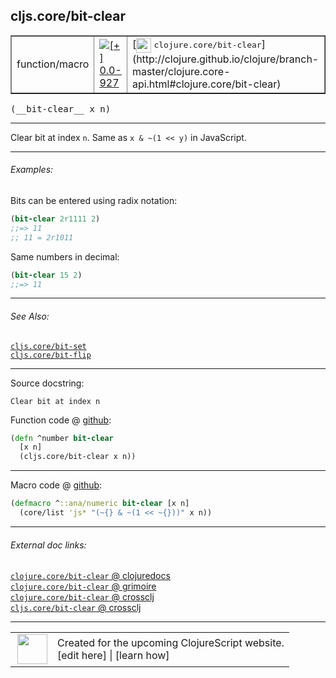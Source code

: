 ## cljs.core/bit-clear



 <table border="1">
<tr>
<td>function/macro</td>
<td><a href="https://github.com/cljsinfo/cljs-api-docs/tree/0.0-927"><img valign="middle" alt="[+] 0.0-927" title="Added in 0.0-927" src="https://img.shields.io/badge/+-0.0--927-lightgrey.svg"></a> </td>
<td>
[<img height="24px" valign="middle" src="http://i.imgur.com/1GjPKvB.png"> <samp>clojure.core/bit-clear</samp>](http://clojure.github.io/clojure/branch-master/clojure.core-api.html#clojure.core/bit-clear)
</td>
</tr>
</table>


 <samp>
(__bit-clear__ x n)<br>
</samp>

---

Clear bit at index `n`.  Same as `x & ~(1 << y)` in JavaScript.



---

###### Examples:

Bits can be entered using radix notation:

```clj
(bit-clear 2r1111 2)
;;=> 11
;; 11 = 2r1011
```

Same numbers in decimal:

```clj
(bit-clear 15 2)
;;=> 11
```



---

###### See Also:

[`cljs.core/bit-set`](../cljs.core/bit-set.md)<br>
[`cljs.core/bit-flip`](../cljs.core/bit-flip.md)<br>

---


Source docstring:

```
Clear bit at index n
```


Function code @ [github](https://github.com/clojure/clojurescript/blob/r2080/src/cljs/cljs/core.cljs#L1698-L1701):

```clj
(defn ^number bit-clear
  [x n]
  (cljs.core/bit-clear x n))
```

<!--
Repo - tag - source tree - lines:

 <pre>
clojurescript @ r2080
└── src
    └── cljs
        └── cljs
            └── <ins>[core.cljs:1698-1701](https://github.com/clojure/clojurescript/blob/r2080/src/cljs/cljs/core.cljs#L1698-L1701)</ins>
</pre>

-->

---

Macro code @ [github](https://github.com/clojure/clojurescript/blob/r2080/src/clj/cljs/core.clj#L492-L493):

```clj
(defmacro ^::ana/numeric bit-clear [x n]
  (core/list 'js* "(~{} & ~(1 << ~{}))" x n))
```

<!--
Repo - tag - source tree - lines:

 <pre>
clojurescript @ r2080
└── src
    └── clj
        └── cljs
            └── <ins>[core.clj:492-493](https://github.com/clojure/clojurescript/blob/r2080/src/clj/cljs/core.clj#L492-L493)</ins>
</pre>
-->

---


###### External doc links:

[`clojure.core/bit-clear` @ clojuredocs](http://clojuredocs.org/clojure.core/bit-clear)<br>
[`clojure.core/bit-clear` @ grimoire](http://conj.io/store/v1/org.clojure/clojure/1.7.0-beta3/clj/clojure.core/bit-clear/)<br>
[`clojure.core/bit-clear` @ crossclj](http://crossclj.info/fun/clojure.core/bit-clear.html)<br>
[`cljs.core/bit-clear` @ crossclj](http://crossclj.info/fun/cljs.core.cljs/bit-clear.html)<br>

---

 <table>
<tr><td>
<img valign="middle" align="right" width="48px" src="http://i.imgur.com/Hi20huC.png">
</td><td>
Created for the upcoming ClojureScript website.<br>
[edit here] | [learn how]
</td></tr></table>

[edit here]:https://github.com/cljsinfo/cljs-api-docs/blob/master/cljsdoc/cljs.core/bit-clear.cljsdoc
[learn how]:https://github.com/cljsinfo/cljs-api-docs/wiki/cljsdoc-files

<!--

This information was too distracting to show to readers, but I'll leave it
commented here since it is helpful to:

- pretty-print the data used to generate this document
- and show how to retrieve that data



The API data for this symbol:

```clj
{:description "Clear bit at index `n`.  Same as `x & ~(1 << y)` in JavaScript.",
 :return-type number,
 :ns "cljs.core",
 :name "bit-clear",
 :signature ["[x n]"],
 :history [["+" "0.0-927"]],
 :type "function/macro",
 :related ["cljs.core/bit-set" "cljs.core/bit-flip"],
 :full-name-encode "cljs.core/bit-clear",
 :source {:code "(defn ^number bit-clear\n  [x n]\n  (cljs.core/bit-clear x n))",
          :title "Function code",
          :repo "clojurescript",
          :tag "r2080",
          :filename "src/cljs/cljs/core.cljs",
          :lines [1698 1701]},
 :extra-sources [{:code "(defmacro ^::ana/numeric bit-clear [x n]\n  (core/list 'js* \"(~{} & ~(1 << ~{}))\" x n))",
                  :title "Macro code",
                  :repo "clojurescript",
                  :tag "r2080",
                  :filename "src/clj/cljs/core.clj",
                  :lines [492 493]}],
 :examples [{:id "0f6748",
             :content "Bits can be entered using radix notation:\n\n```clj\n(bit-clear 2r1111 2)\n;;=> 11\n;; 11 = 2r1011\n```\n\nSame numbers in decimal:\n\n```clj\n(bit-clear 15 2)\n;;=> 11\n```"}],
 :full-name "cljs.core/bit-clear",
 :clj-symbol "clojure.core/bit-clear",
 :docstring "Clear bit at index n"}

```

Retrieve the API data for this symbol:

```clj
;; from Clojure REPL
(require '[clojure.edn :as edn])
(-> (slurp "https://raw.githubusercontent.com/cljsinfo/cljs-api-docs/catalog/cljs-api.edn")
    (edn/read-string)
    (get-in [:symbols "cljs.core/bit-clear"]))
```

-->
